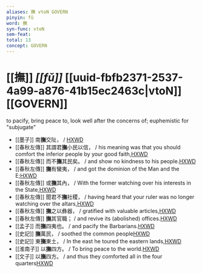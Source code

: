 ```yaml
---
aliases: 撫 vtoN GOVERN
pinyin: fǔ
word: 撫
syn-func: vtoN
sem-feat: 
total: 13
concept: GOVERN 
---
```

# [[撫]] *[[fǔ]]*  [[uuid-fbfb2371-2537-4a99-a876-41b15ec2463c|vtoN]] [[GOVERN]]
to pacify, bring peace to, look well after the concerns of; euphemistic for "subjugate"
 - [[墨子]] 南**撫**交阯，
                     / [HXWD](https://hxwd.org/textview.html?location=CH1a0938_CHANT_006-6a.19)
 - [[春秋左傳]] 其謂君**撫**小民以信， / his meaning was that you should comfort the inferior people by your good faith,[HXWD](https://hxwd.org/textview.html?location=KR1e0001_tls_002-197a.17)
 - [[春秋左傳]] 而不**撫**其民矣。 / and show no kindness to his people.[HXWD](https://hxwd.org/textview.html?location=KR1e0001_tls_005-32a.10)
 - [[春秋左傳]] **撫**有蠻夷， / and got the dominion of the Man and the E;[HXWD](https://hxwd.org/textview.html?location=KR1e0001_tls_009-295a.12)
 - [[春秋左傳]] 或**撫**其內， / With the former watching over his interests in the State,[HXWD](https://hxwd.org/textview.html?location=KR1e0001_tls_009-323a.35)
 - [[春秋左傳]] 聞君不**撫**社稷， / having heard that your ruler was no longer watching over the altars,[HXWD](https://hxwd.org/textview.html?location=KR1e0001_tls_009-323a.5)
 - [[春秋左傳]] **撫**之以彝器， / gratified with valuable articles,[HXWD](https://hxwd.org/textview.html?location=KR1e0001_tls_010-392a.49)
 - [[春秋左傳]] **撫**其官職； / and revive its (abolished) offices.[HXWD](https://hxwd.org/textview.html?location=KR1e0001_tls_012-9a.32)
 - [[孟子]] 而**撫**四夷也。 / and pacify the Barbarians.[HXWD](https://hxwd.org/textview.html?location=KR1h0001_tls_001-55a.7)
 - [[史記]] **撫**萬民， / soothed the common people[HXWD](https://hxwd.org/textview.html?location=KR2a0001_tls_001-3a.17)
 - [[史記]] 東**撫**東土， / In the east he toured the eastern lands,[HXWD](https://hxwd.org/textview.html?location=KR2a0001_tls_006-281a.10)
 - [[淮南子]] 以**撫**四方。 / To bring peace to the world.[HXWD](https://hxwd.org/textview.html?location=KR3j0010_tls_001-2a.6)
 - [[文子]] 以**撫**四方。 / and thus they comforted all in the four quarters[HXWD](https://hxwd.org/textview.html?location=KR5c0118_tls_001-1a.42)